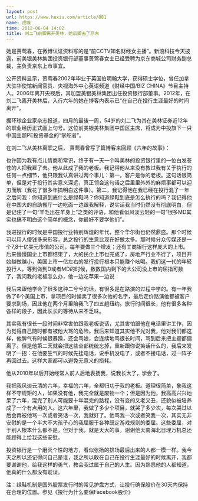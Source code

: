 ```yaml
---
layout: post
url: https://www.huxiu.com/article/881
name: 虎嗅
time: 2012-06-04 14:02
title: 刘二飞前脚离开美林，她后脚去了京东
---
```

她是蒉莺春，在微博认证资料写的是“前CCTV知名财经女主播”。新浪科技今天披露，前美银美林集团投资银行部董事蒉莺春女士已经受聘为京东商城公司财务副总裁，主负责京东上市事宜。

公开资料显示，蒉莺春2002年毕业于英国伯明翰大学，获得硕士学位，曾任加拿大驻华使馆新闻官员、央视海外中心英语频道《财经中国/BIZ CHINA》节目主持人。2006年离开央视后，其加盟美银美林集团出任投资银行部董事。2012年，在刘二飞离开美林后，入行六年的她在博客内表示已“在自己在投行生涯最好的时间离开”。

据环球企业家杂志报道，四月的最後一周，54岁的刘二飞为其在美林证券近12年的职业经历正式画上句号。这位前美银美林集团中国区主席，将成为中投旗下一只中国主题PE投资基金的“掌舵者”。

在刘二飞从美林离职之后， 蒉莺春曾写了篇博客来回顾《六年的故事》：

也许因为我有点儿情商和常识，终于有一天一个叫美林的投资银行里的一位白发苍苍的人把我雇了去。他从此成了我的老板。我记得他从来没有教过我有关于执行的任何一点细节，他只跟我认真讲过两个事儿：第一，客户是你的老板。这句话很简单，但是对于投行其实意义深远，真正领会这句话之后里里外外的麻烦事都可以迎刃而解（我花了很多年搞明白这件事）。第二，我记得他在我已经在投行混了一年之后问我：你知道到底什么是绿鞋吗？你知道绿鞋到底是怎么执行的吗？我记得他在中国大的自助餐厅一边吃面一边跟我解释，说实话我当时仍然没有彻底明白，但是记住了一句“羊毛出在羊身上”之类的评语，和他看似风淡云轻的一句“很多MD其实也搞不明白这个简单的概念，你最好不要学他们”。

我进投行的时候是中国投行业特别辉煌的年代，整个华尔街也仍然鼎盛。那个时候可以用人傻钱多来形容，总之投行的生意比现在好做太多。那时候分众传媒还是一个7,8十亿美元市值的公司，每年要做三个增发；还有工商银行这样庞大的上市。后来慢慢国企上市都结束了，大的民企上市也完成了，房地产行业不行了，项目开始越做越小，美国上市一亿左右的发行投行根本只能赚个吆喝。我们这一代的年轻投行人，等到做到D或者MD的时候，数数国内剩下的大公司没上市的屈指可数了，我问我的老板怎么办，他一边吃苹果一边说：

我后来跟他学会了很多这种二兮兮的话，有很多是在路演的过程中学的。有一年我做了6个美国上市，拿项目的时候卖了很多次他的名字，最后定价路演他都被客户要求到场，因此他在两个月里陪我飞了四五趟纽约。旅行时间很长，他有很多各种各样的段子，因此长长的等待从来不乏味。

其实我有很长一段时间非常害怕跟我老板说话，尤其害怕跟他在电话里讲工作，因为觉得自己随时都有被他大骂的危险。我后来知道其实他不光对我，他对我们都这样，他脾气有时候很暴躁，还会骂娘，会连续地骂很长时间，骂到后来把主题都偏离了。但是他第二天就会把这些全部统统忘掉，重新跟你说笑话什么的，我后来发明了一招：在他要生气的时候先挂电话，说手机没电了，或者不接电话，过一阵子再回过去。这样大家都可以避免无意义的损耗。

他从2010年以后开始经常人前人后地表扬我，说我长大了，学会了。

我把我风淡云清的六年，幸福的六年，全都归功于我的老板。道理很简单，象我这样不守规矩的人，如果没有他，我完全就是废物一个；但是因为他，我高高兴兴地呆了六年，混完了别人可能要十年混完的路程，没有变的又老又丑，还貌似被培养成了一个有点用的人。这六年里，我做了多少个项目，就哭了多少次，每次哭过以后会再被他骂一次或者笑话一次，我就好了。他骂我一次或者笑我一次，其实无非安慰的是一个半大不大孩子心的我屈服于各种既定游戏规则的委屈。这些委屈，对于别人根本什么都不是，但对于我，就是天大的事。谢谢他天南海北日理万机总还能顾得上给我这些安慰。

投资银行是一个磨灭个性的地方，看似张扬的排场最后出来的人都一模一样。我今天之所以还记得问自己是谁，我之所以敢在自己在投行生涯最好的时候离开，我都要谢谢他，给我这样的勇气，教会我过属于自己的人生。因为熟悉他的人都知道，他真的什么都没有耽误。

注：绿鞋机制是国外股票发行时的常见护盘方式，让投行确保股价在30天内保持在合理的位置。参见《投行为什么要保Facebook股价》

